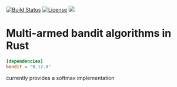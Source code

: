 [![Build Status](https://travis-ci.org/Ragnaroek/bandit.svg?branch=master)](https://travis-ci.org/Ragnaroek/bandit)
[![License](https://img.shields.io/badge/license-GPLv3-blue.svg)](https://github.com/Ragnaroek/bandit/blob/master/LICENSE)
[![](http://meritbadge.herokuapp.com/bandit)](https://crates.io/crates/bandit)

# Multi-armed bandit algorithms in Rust

```toml
[dependencies]
bandit = "0.12.0"
```

currently provides a softmax implementation
